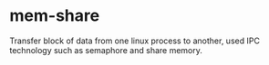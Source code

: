 mem-share
=========

Transfer block of data from one linux process to another, used IPC technology such as semaphore and share memory.